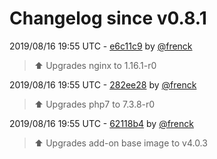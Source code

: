 # Changelog since v0.8.1

2019/08/16 19:55 UTC - [e6c11c9](https://github.com/hassio-addons/addon-tasmoadmin/commit/e6c11c96ee4a816338e0f7bdec83c4f0c2d94e0a) by [@frenck](https://github.com/frenck)
> :arrow_up: Upgrades nginx to 1.16.1-r0 

2019/08/16 19:55 UTC - [282ee28](https://github.com/hassio-addons/addon-tasmoadmin/commit/282ee28ee2f370daf634cf05e2aef14ce45701b7) by [@frenck](https://github.com/frenck)
> :arrow_up: Upgrades php7 to 7.3.8-r0 

2019/08/16 19:55 UTC - [62118b4](https://github.com/hassio-addons/addon-tasmoadmin/commit/62118b489977de0f9aea642ffa40cac7476ae333) by [@frenck](https://github.com/frenck)
> :arrow_up: Upgrades add-on base image to v4.0.3 


